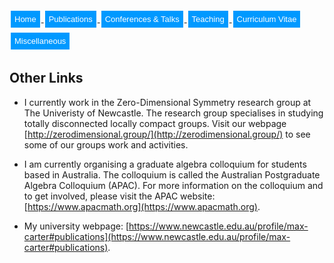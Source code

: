 <html>
<head>
<style>
.button {
  background-color: #0099ff; /* Green */
  border: none;
  color: white;
  padding: 6px 6px;
  text-align: center;
  text-decoration: none;
  display: inline-block;
  font-size: 13px;
  margin: 4px 2px;
  transition-duration: 0.4s;
  cursor: pointer;
}

.button1 {
  background-color: white; 
  color: black; 
  border: 2px solid #0099ff;
  border-radius: 8px;
}

.button1:hover {
  background-color: #0099ff;
  color: white;
}

.center {
  margin: auto;
  width: 100%;
  border: 0px solid #73AD21;
  padding: 0px;
  display: flex;
  justify-content: center;
  align-items: center;
}

</style>
</head>
<body>
 
<div class="center">
<a href="https://max-carter-math.github.io/"> <button class="button button1"> Home </button> </a><!--
--><a href="./publications.html"> <button class="button button1"> Publications </button> </a><!--
--><a href="./conf_talks.html"> <button class="button button1"> Conferences & Talks </button> </a><!--
--><a href="./teaching.html"> <button class="button button1"> Teaching </button> </a><!--
--><a href="./CV.pdf"> <button class="button button1"> Curriculum Vitae </button> </a><!--
--><a href="./other.html"> <button class="button button1"> Miscellaneous </button> </a>
</div>

</body>
</html>

## Other Links

* I currently work in the Zero-Dimensional Symmetry research group at The Univeristy of Newcastle. The research group specialises in studying totally disconnected locally compact groups. Visit our webpage [http://zerodimensional.group/](http://zerodimensional.group/) to see some of our groups work and activities.

* I am currently organising a graduate algebra colloquium for students based in Australia. The colloquium is called the Australian Postgraduate Algebra Colloquium (APAC). For more information on the colloquium and to get involved, please visit the APAC website: [https://www.apacmath.org](https://www.apacmath.org).

* My university webpage: [https://www.newcastle.edu.au/profile/max-carter#publications](https://www.newcastle.edu.au/profile/max-carter#publications).
